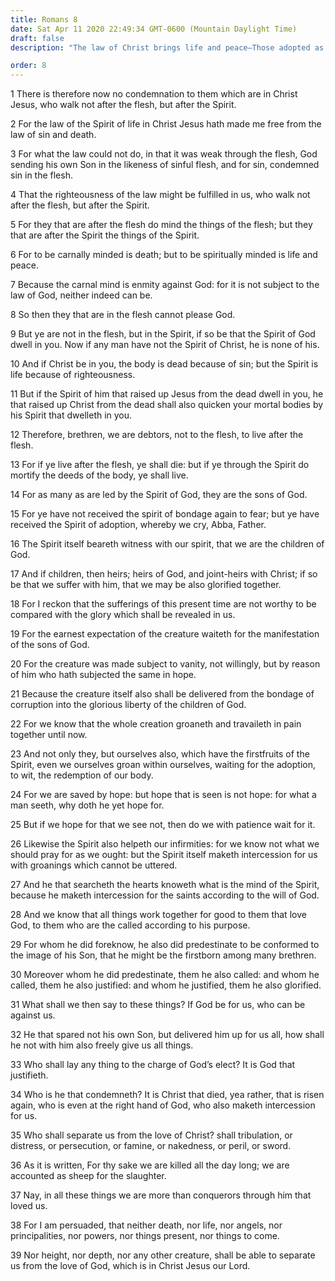 ```yaml
---
title: Romans 8
date: Sat Apr 11 2020 22:49:34 GMT-0600 (Mountain Daylight Time)
draft: false
description: "The law of Christ brings life and peace—Those adopted as children of God become joint heirs with Christ—God’s elect are foreordained to eternal life—Christ makes intercession for man."

order: 8
---
```

    
1 There is therefore now no condemnation to them which are in Christ Jesus, who walk not after the flesh, but after the Spirit.

2 For the law of the Spirit of life in Christ Jesus hath made me free from the law of sin and death.

3 For what the law could not do, in that it was weak through the flesh, God sending his own Son in the likeness of sinful flesh, and for sin, condemned sin in the flesh.

4 That the righteousness of the law might be fulfilled in us, who walk not after the flesh, but after the Spirit.

5 For they that are after the flesh do mind the things of the flesh; but they that are after the Spirit the things of the Spirit.

6 For to be carnally minded is death; but to be spiritually minded is life and peace.

7 Because the carnal mind is enmity against God: for it is not subject to the law of God, neither indeed can be.

8 So then they that are in the flesh cannot please God.

9 But ye are not in the flesh, but in the Spirit, if so be that the Spirit of God dwell in you. Now if any man have not the Spirit of Christ, he is none of his.

10 And if Christ be in you, the body is dead because of sin; but the Spirit is life because of righteousness.

11 But if the Spirit of him that raised up Jesus from the dead dwell in you, he that raised up Christ from the dead shall also quicken your mortal bodies by his Spirit that dwelleth in you.

12 Therefore, brethren, we are debtors, not to the flesh, to live after the flesh.

13 For if ye live after the flesh, ye shall die: but if ye through the Spirit do mortify the deeds of the body, ye shall live.

14 For as many as are led by the Spirit of God, they are the sons of God.

15 For ye have not received the spirit of bondage again to fear; but ye have received the Spirit of adoption, whereby we cry, Abba, Father.

16 The Spirit itself beareth witness with our spirit, that we are the children of God.

17 And if children, then heirs; heirs of God, and joint-heirs with Christ; if so be that we suffer with him, that we may be also glorified together.

18 For I reckon that the sufferings of this present time are not worthy to be compared with the glory which shall be revealed in us.

19 For the earnest expectation of the creature waiteth for the manifestation of the sons of God.

20 For the creature was made subject to vanity, not willingly, but by reason of him who hath subjected the same in hope.

21 Because the creature itself also shall be delivered from the bondage of corruption into the glorious liberty of the children of God.

22 For we know that the whole creation groaneth and travaileth in pain together until now.

23 And not only they, but ourselves also, which have the firstfruits of the Spirit, even we ourselves groan within ourselves, waiting for the adoption, to wit, the redemption of our body.

24 For we are saved by hope: but hope that is seen is not hope: for what a man seeth, why doth he yet hope for.

25 But if we hope for that we see not, then do we with patience wait for it.

26 Likewise the Spirit also helpeth our infirmities: for we know not what we should pray for as we ought: but the Spirit itself maketh intercession for us with groanings which cannot be uttered.

27 And he that searcheth the hearts knoweth what is the mind of the Spirit, because he maketh intercession for the saints according to the will of God.

28 And we know that all things work together for good to them that love God, to them who are the called according to his purpose.

29 For whom he did foreknow, he also did predestinate to be conformed to the image of his Son, that he might be the firstborn among many brethren.

30 Moreover whom he did predestinate, them he also called: and whom he called, them he also justified: and whom he justified, them he also glorified.

31 What shall we then say to these things? If God be for us, who can be against us.

32 He that spared not his own Son, but delivered him up for us all, how shall he not with him also freely give us all things.

33 Who shall lay any thing to the charge of God’s elect? It is God that justifieth.

34 Who is he that condemneth? It is Christ that died, yea rather, that is risen again, who is even at the right hand of God, who also maketh intercession for us.

35 Who shall separate us from the love of Christ? shall tribulation, or distress, or persecution, or famine, or nakedness, or peril, or sword.

36 As it is written, For thy sake we are killed all the day long; we are accounted as sheep for the slaughter.

37 Nay, in all these things we are more than conquerors through him that loved us.

38 For I am persuaded, that neither death, nor life, nor angels, nor principalities, nor powers, nor things present, nor things to come.

39 Nor height, nor depth, nor any other creature, shall be able to separate us from the love of God, which is in Christ Jesus our Lord.
